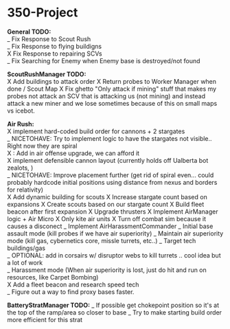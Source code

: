 350-Project
===========

**General TODO:**  
_ Fix Response to Scout Rush  
_ Fix Response to flying buildigns  
X Fix Response to repairing SCVs  
_ Fix Searching for Enemy when Enemy base is destroyed/not found  


**ScoutRushManager TODO:**  
X Add buildings to attack order
X Return probes to Worker Manager when done  / Scout Map
X Fix ghetto "Only attack if mining" stuff that makes my probes not attack an SCV that is attacking us (not mining) and instead attack a new miner and we lose sometimes because of this on small maps vs icebot.



**Air Rush:**  
X implement hard-coded build order for cannons + 2 stargates  
  _ NICETOHAVE: Try to implement logic to have the stargates not visible.. Right now they are spiral  
  X : Add in air offense upgrade, we can afford it  
X implement defensible cannon layout (currently holds off Ualberta bot zealots, )  
  _ NICETOHAVE: Improve placement further (get rid of spiral even... could probably hardcode initial positions using distance from nexus and borders for relativity)  
X Add dynamic building for scouts
	X Increase stargate count based on expansions
	X Create scouts based on our stargate count
	X Build fleet beacon after first expansion
	X Upgrade thrusters
X Implement AirManager logic + Air Micro
	X Only kite air units 
	X Turn off combat sim because it causes a disconect
_ Implement AirHarassmentCommander
	_ Initial base assault mode (kill probes if we have air superiority)
	_ Maintain air superiority mode (kill gas, cybernetics core, missle turrets, etc..)
		_ Target tech buildings/gas  
		_ OPTIONAL: add in corsairs w/ disruptor webs to kill turrets .. cool idea but a lot of work  
	_ Harassment mode (When air superiority is lost, just do hit and run on resources, like Carpet Bombing)  
		X Add a fleet beacon and research speed tech  
_ Figure out a way to find proxy bases faster.


**BatteryStratManager TODO:**
_ If possible get chokepoint position so it's at the top of the ramp/area so closer to base
_ Try to make starting build order more efficient for this strat

